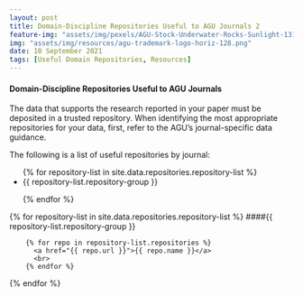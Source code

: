 ```yaml
---
layout: post
title: Domain-Discipline Repositories Useful to AGU Journals 2
feature-img: "assets/img/pexels/AGU-Stock-Underwater-Rocks-Sunlight-1314x400.jpg"
img: "assets/img/resources/agu-trademark-logo-horiz-128.png"
date: 10 September 2021
tags: [Useful Domain Repositories, Resources]
---
```


<h4>Domain-Discipline Repositories Useful to AGU Journals</h4>

<p>The data that supports the research reported in your paper must be deposited in a trusted repository. When identifying the most appropriate repositories for your data, first, refer to the AGU’s journal-specific data guidance.</p> 

The following is a list of useful repositories by journal:

<ul>
{% for repository-list in site.data.repositories.repository-list %}
    <li>{{ repository-list.repository-group }}</li>
    
  {% endfor %}
</ul>

{% for repository-list in site.data.repositories.repository-list %}
    ####{{ repository-list.repository-group }}  

        {% for repo in repository-list.repositories %}
          <a href="{{ repo.url }}">{{ repo.name }}</a>
          <br> 
        {% endfor %}
      
  {% endfor %}
